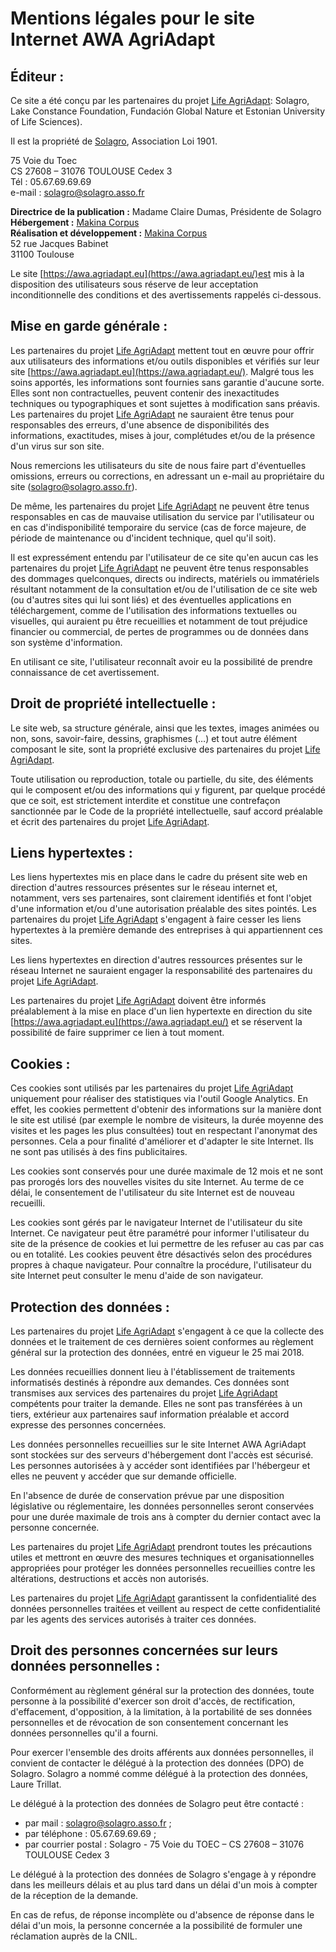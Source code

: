 # Mentions légales pour le site Internet AWA AgriAdapt

## Éditeur :

Ce site a été conçu par les partenaires du projet [Life AgriAdapt](https://agriadapt.eu/): Solagro, Lake Constance Foundation, Fundación Global Nature et Estonian University of Life Sciences).

Il est la propriété de [Solagro](https://solagro.org/), Association Loi 1901.

75 Voie du Toec  
CS 27608 – 31076 TOULOUSE Cedex 3  
Tél : 05.67.69.69.69  
e-mail : [solagro@solagro.asso.fr](mailto:solagro@solagro.asso.fr)

**Directrice de la publication :** Madame Claire Dumas, Présidente de Solagro  
**Hébergement :** [Makina Corpus](https://makina-corpus.com/)  
**Réalisation et développement :** [Makina Corpus](https://makina-corpus.com/)  
52 rue Jacques Babinet  
31100 Toulouse

Le site [https://awa.agriadapt.eu](https://awa.agriadapt.eu/)est mis à la disposition des utilisateurs sous réserve de leur acceptation inconditionnelle des conditions et des avertissements rappelés ci-dessous.

## Mise en garde générale :

Les partenaires du projet [Life AgriAdapt](https://agriadapt.eu/?lang=fr) mettent tout en œuvre pour offrir aux utilisateurs des informations et/ou outils disponibles et vérifiés sur leur site [https://awa.agriadapt.eu](https://awa.agriadapt.eu/). Malgré tous les soins apportés, les informations sont fournies sans garantie d&#39;aucune sorte. Elles sont non contractuelles, peuvent contenir des inexactitudes techniques ou typographiques et sont sujettes à modification sans préavis. Les partenaires du projet [Life AgriAdapt](https://agriadapt.eu/?lang=fr) ne sauraient être tenus pour responsables des erreurs, d&#39;une absence de disponibilités des informations, exactitudes, mises à jour, complétudes et/ou de la présence d&#39;un virus sur son site.

Nous remercions les utilisateurs du site de nous faire part d&#39;éventuelles omissions, erreurs ou corrections, en adressant un e-mail au propriétaire du site (solagro@solagro.asso.fr).

De même, les partenaires du projet [Life AgriAdapt](https://agriadapt.eu/?lang=fr) ne peuvent être tenus responsables en cas de mauvaise utilisation du service par l&#39;utilisateur ou en cas d&#39;indisponibilité temporaire du service (cas de force majeure, de période de maintenance ou d&#39;incident technique, quel qu&#39;il soit).

Il est expressément entendu par l&#39;utilisateur de ce site qu&#39;en aucun cas les partenaires du projet [Life AgriAdapt](https://agriadapt.eu/?lang=fr) ne peuvent être tenus responsables des dommages quelconques, directs ou indirects, matériels ou immatériels résultant notamment de la consultation et/ou de l&#39;utilisation de ce site web (ou d&#39;autres sites qui lui sont liés) et des éventuelles applications en téléchargement, comme de l&#39;utilisation des informations textuelles ou visuelles, qui auraient pu être recueillies et notamment de tout préjudice financier ou commercial, de pertes de programmes ou de données dans son système d&#39;information.

En utilisant ce site, l&#39;utilisateur reconnaît avoir eu la possibilité de prendre connaissance de cet avertissement.

## Droit de propriété intellectuelle :

Le site web, sa structure générale, ainsi que les textes, images animées ou non, sons, savoir-faire, dessins, graphismes (…) et tout autre élément composant le site, sont la propriété exclusive des partenaires du projet [Life AgriAdapt](https://agriadapt.eu/?lang=fr).

Toute utilisation ou reproduction, totale ou partielle, du site, des éléments qui le composent et/ou des informations qui y figurent, par quelque procédé que ce soit, est strictement interdite et constitue une contrefaçon sanctionnée par le Code de la propriété intellectuelle, sauf accord préalable et écrit des partenaires du projet [Life AgriAdapt](https://agriadapt.eu/?lang=fr).

## Liens hypertextes :

Les liens hypertextes mis en place dans le cadre du présent site web en direction d&#39;autres ressources présentes sur le réseau internet et, notamment, vers ses partenaires, sont clairement identifiés et font l&#39;objet d&#39;une information et/ou d&#39;une autorisation préalable des sites pointés. Les partenaires du projet [Life AgriAdapt](https://agriadapt.eu/?lang=fr) s&#39;engagent à faire cesser les liens hypertextes à la première demande des entreprises à qui appartiennent ces sites.

Les liens hypertextes en direction d&#39;autres ressources présentes sur le réseau Internet ne sauraient engager la responsabilité des partenaires du projet [Life AgriAdapt](https://agriadapt.eu/?lang=fr).

Les partenaires du projet [Life AgriAdapt](https://agriadapt.eu/?lang=fr) doivent être informés préalablement à la mise en place d&#39;un lien hypertexte en direction du site [https://awa.agriadapt.eu](https://awa.agriadapt.eu/) et se réservent la possibilité de faire supprimer ce lien à tout moment.

## Cookies :

Ces cookies sont utilisés par les partenaires du projet [Life AgriAdapt](https://agriadapt.eu/?lang=fr) uniquement pour réaliser des statistiques via l&#39;outil Google Analytics. En effet, les cookies permettent d&#39;obtenir des informations sur la manière dont le site est utilisé (par exemple le nombre de visiteurs, la durée moyenne des visites et les pages les plus consultées) tout en respectant l&#39;anonymat des personnes. Cela a pour finalité d&#39;améliorer et d&#39;adapter le site Internet. Ils ne sont pas utilisés à des fins publicitaires.

Les cookies sont conservés pour une durée maximale de 12 mois et ne sont pas prorogés lors des nouvelles visites du site Internet. Au terme de ce délai, le consentement de l&#39;utilisateur du site Internet est de nouveau recueilli.

Les cookies sont gérés par le navigateur Internet de l&#39;utilisateur du site Internet. Ce navigateur peut être paramétré pour informer l&#39;utilisateur du site de la présence de cookies et lui permettre de les refuser au cas par cas ou en totalité. Les cookies peuvent être désactivés selon des procédures propres à chaque navigateur. Pour connaître la procédure, l&#39;utilisateur du site Internet peut consulter le menu d&#39;aide de son navigateur.

## Protection des données :

Les partenaires du projet [Life AgriAdapt](https://agriadapt.eu/?lang=fr) s&#39;engagent à ce que la collecte des données et le traitement de ces dernières soient conformes au règlement général sur la protection des données, entré en vigueur le 25 mai 2018.

Les données recueillies donnent lieu à l&#39;établissement de traitements informatisés destinés à répondre aux demandes. Ces données sont transmises aux services des partenaires du projet [Life AgriAdapt](https://agriadapt.eu/?lang=fr) compétents pour traiter la demande. Elles ne sont pas transférées à un tiers, extérieur aux partenaires sauf information préalable et accord expresse des personnes concernées.

Les données personnelles recueillies sur le site Internet AWA AgriAdapt sont stockées sur des serveurs d&#39;hébergement dont l&#39;accès est sécurisé. Les personnes autorisées à y accéder sont identifiées par l&#39;hébergeur et elles ne peuvent y accéder que sur demande officielle.

En l&#39;absence de durée de conservation prévue par une disposition législative ou réglementaire, les données personnelles seront conservées pour une durée maximale de trois ans à compter du dernier contact avec la personne concernée.

Les partenaires du projet [Life AgriAdapt](https://agriadapt.eu/?lang=fr) prendront toutes les précautions utiles et mettront en œuvre des mesures techniques et organisationnelles appropriées pour protéger les données personnelles recueillies contre les altérations, destructions et accès non autorisés.

Les partenaires du projet [Life AgriAdapt](https://agriadapt.eu/?lang=fr) garantissent la confidentialité des données personnelles traitées et veillent au respect de cette confidentialité par les agents des services autorisés à traiter ces données.

## Droit des personnes concernées sur leurs données personnelles :

Conformément au règlement général sur la protection des données, toute personne à la possibilité d&#39;exercer son droit d&#39;accès, de rectification, d&#39;effacement, d&#39;opposition, à la limitation, à la portabilité de ses données personnelles et de révocation de son consentement concernant les données personnelles qu&#39;il a fourni.

Pour exercer l&#39;ensemble des droits afférents aux données personnelles, il convient de contacter le délégué à la protection des données (DPO) de Solagro. Solagro a nommé comme délégué à la protection des données, Laure Trillat.

Le délégué à la protection des données de Solagro peut être contacté :

- par mail : [solagro@solagro.asso.fr](mailto:solagro@solagro.asso.fr) ;
- par téléphone : 05.67.69.69.69 ;
- par courrier postal : Solagro - 75 Voie du TOEC – CS 27608 – 31076 TOULOUSE Cedex 3

Le délégué à la protection des données de Solagro s&#39;engage à y répondre dans les meilleurs délais et au plus tard dans un délai d&#39;un mois à compter de la réception de la demande.

En cas de refus, de réponse incomplète ou d&#39;absence de réponse dans le délai d&#39;un mois, la personne concernée a la possibilité de formuler une réclamation auprès de la CNIL.
